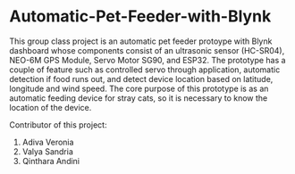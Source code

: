 # Automatic-Pet-Feeder-with-Blynk
This group class project is an automatic pet feeder protoype with Blynk dashboard whose components consist of an ultrasonic sensor (HC-SR04), NEO-6M GPS Module, Servo Motor SG90, and ESP32. The prototype has a couple of feature such as controlled servo through application, automatic detection if food runs out, and detect device location based on latitude, longitude and wind speed. The core purpose of this prototype is as an automatic feeding device for stray cats, so it is necessary to know the location of the device.

Contributor of this project:
1) Adiva Veronia
2) Valya Sandria
3) Qinthara Andini
